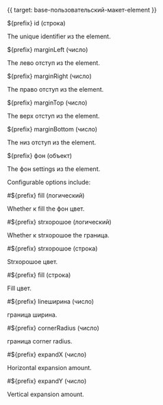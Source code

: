 {{ target: base-пользовательский-макет-element }}

${prefix} id (строка)

The unique identifier из the element.

${prefix} marginLeft (число)

The лево отступ из the element.

${prefix} marginRight (число)

The право отступ из the element.

${prefix} marginTop (число)

The верх отступ из the element.

${prefix} marginBottom (число)

The низ отступ из the element.

${prefix} фон (объект)

The фон settings из the element.

Configurable options include:

#${prefix} fill (логический)

Whether к fill the фон цвет.

#${prefix} strхорошоe (логический)

Whether к strхорошоe the граница.

#${prefix} strхорошоe (строка)

Strхорошоe цвет.

#${prefix} fill (строка)

Fill цвет.

#${prefix} lineширина (число)

граница ширина.

#${prefix} cornerRadius (число)

граница corner radius.

#${prefix} expandX (число)

Horizontal expansion amount.

#${prefix} expandY (число)

Vertical expansion amount.